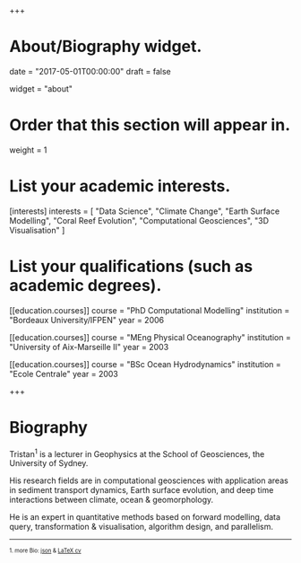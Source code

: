 +++
# About/Biography widget.

date = "2017-05-01T00:00:00"
draft = false

widget = "about"

# Order that this section will appear in.
weight = 1

# List your academic interests.
[interests]
  interests = [
    "Data Science",
    "Climate Change",
    "Earth Surface Modelling",
    "Coral Reef Evolution",
    "Computational Geosciences",
    "3D Visualisation"
  ]

# List your qualifications (such as academic degrees).
[[education.courses]]
  course = "PhD Computational Modelling"
  institution = "Bordeaux University/IFPEN"
  year = 2006

[[education.courses]]
  course = "MEng Physical Oceanography"
  institution = "University of Aix-Marseille II"
  year = 2003

[[education.courses]]
  course = "BSc Ocean Hydrodynamics"
  institution = "Ecole Centrale"
  year = 2003

+++

# Biography

Tristan<sup>1</sup>  is a lecturer in Geophysics at the School of Geosciences, the University of Sydney.

His research fields are in computational geosciences with application areas in sediment transport dynamics, Earth surface evolution, and deep time interactions between climate, ocean & geomorphology.

He is an expert in quantitative methods based on forward modelling, data query, transformation & visualisation, algorithm design, and parallelism.
___
<sub><sup>1. more Bio: [json](https://registry.jsonresume.org/tsalles) & [LaTeX cv](https://github.com/TristanSalles/CVLatex/blob/master/cv-tristan-salles.pdf)</sub></sub>
